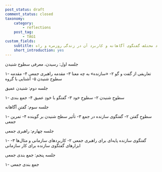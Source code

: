 ```yaml
---
post_status: draft
comment_status: closed
taxonomy:
    category:
        - reflections
    post_tag:
        - TAG1
custom_fields:
    subtitle: درآمدی نظری و عملی بر ابعاد مختلف گفتگوی آگاهانه و کاربرد آن در زندگی روزمره و راه
    short_introduction: yes
---
```

جلسه اول: رسیدن، معرفی سطوح شنیدن

۱- تعاریفی از گفت و گو
۲- «سازنده» به چه معنا
۳- مقدمه راهبری جمعی
۴- مقدمه سطوح شنیدن
۵- آشنایی با گروه

جلسه دوم: شنیدن عمیق

۱- سطوحِ شنیدن
۲- سطوحِ خود
۳- گفتگو با خودِ عمیق
۴- جمع بندی

جلسه سوم: گفتنِ آگاهانه

۱- سطوحِ گفتن
۲- گفتگوی سازنده در جمع
۳- تأثیر سطح شنیدن بر گوینده
۴- تمرین جمعی

جلسه چهارم: راهبری جمعی

۱- گفتگوی سازنده پایه‌ای برای راهبری جمعی
۲- کاربرد‌های سازمانی و مثال‌ها
۳- ابزار‌های گفتگوی سازنده برای کار سازمانی

جلسه پنجم: جمع بندی جمعی

۱- جمع بندی جمعی